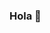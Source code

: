 ### Hola 👋

<!--
**ThomasRivero07/ThomasRivero07** is a ✨ _special_ ✨ repository because its `README.md` (this file) appears on your GitHub profile.

Here are some ideas to get you started:

- 🔭 I’m currently working on a supermaket
- 🌱 I’m currently learning network and software engineering
- 💬 Ask me about football, i know a lot trust me
- 📫 How to reach me: mail thomasrivero07@gmail.com
- ⚡ Fun fact: i like to play and watch every sport that i can
-->
